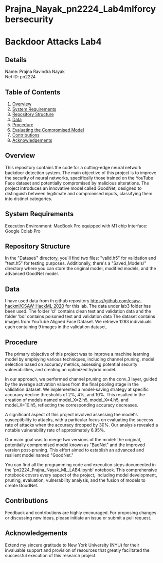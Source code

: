 # Prajna_Nayak_pn2224_Lab4mlforcybersecurity

# Backdoor Attacks Lab4 

## Details
Name: Prajna Ravindra Nayak  
Net ID: pn2224

## Table of Contents
1. [Overview](#overview)
2. [System Requirements](#system-requirements)
3. [Repository Structure](#repository-structure)
4. [Data](#data)
5. [Procedure](#procedure)
6. [Evaluating the Compromised Model](#evaluating-the-compromised-model)
7. [Contributions](#contributions)
8. [Acknowledgements](#acknowledgements)

## Overview
This repository contains the code for a cutting-edge neural network backdoor detection system. The main objective of this project is to improve the security of neural networks, specifically those trained on the YouTube Face dataset and potentially compromised by malicious alterations. The project introduces an innovative model called GoodNet, designed to distinguish between legitimate and compromised inputs, classifying them into distinct categories.

## System Requirements
Execution Environment: MacBook Pro equipped with M1 chip
Interface: Google Colab Pro

## Repository Structure
In the "Dataset/" directory, you'll find two files: "valid.h5" for validation and "test.h5" for testing purposes. Additionally, there's a "Saved_Models/" directory where you can store the original model, modified models, and the advanced GoodNet model.

## Data
I have used data from th github repository https://github.com/csaw-hackml/CSAW-HackML-2020 for this lab. The data under lab3 folder has been used. The folder 'cl' contains clean test and validation data and the folder 'bd' contains poisoned test and validation data
The dataset contains images from YouTube Aligned Face Dataset. We retrieve 1283 individuals each containing 9 images in the validation dataset.

## Procedure
The primary objective of this project was to improve a machine learning model by employing various techniques, including channel pruning, model selection based on accuracy metrics, assessing potential security vulnerabilities, and creating an optimized hybrid model.

In our approach, we performed channel pruning on the conv_3 layer, guided by the average activation values from the final pooling stage in the validation dataset. We implemented a model-saving strategy at specific accuracy decline thresholds of 2%, 4%, and 10%. This resulted in the creation of models named model_X=2.h5, model_X=4.h5, and model_X=10.h5, reflecting the corresponding accuracy decreases.

A significant aspect of this project involved assessing the model's susceptibility to attacks, with a particular focus on evaluating the success rate of attacks when the accuracy dropped by 30%. Our analysis revealed a notable vulnerability rate of approximately 6.95%.

Our main goal was to merge two versions of the model: the original, potentially compromised model known as "BadNet" and the improved version post-pruning. This effort aimed to establish an advanced and resilient model named "GoodNet."

You can find all the programming code and execution steps documented in the 'pn2224_Prajna_Nayak_ML_LAB4.ipynb' notebook. This comprehensive notebook covers every aspect of the project, including model development, pruning, evaluation, vulnerability analysis, and the fusion of models to create GoodNet.

## Contributions
Feedback and contributions are highly encouraged. For proposing changes or discussing new ideas, please initiate an issue or submit a pull request.

## Acknowledgements
Extend my sincere gratitude to New York University (NYU) for their invaluable support and provision of resources that greatly facilitated the successful execution of this research project.


